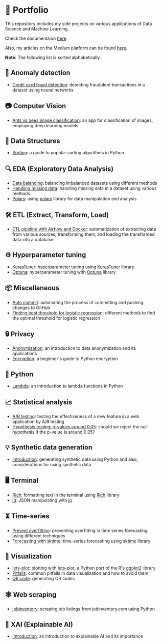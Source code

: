# :rocket: Portfolio

This repository includes my side projects on various applications of Data Science and Machine Learning.

Check the documentaion [here](https://smortezah.github.io/portfolio/docs).

Also, my articles on the Medium platform can be found [here](https://medium.com/@morihosseini/).

**Note:** The following list is sorted alphabetically.

## :rotating_light: Anomaly detection

- [Credit card fraud detection](anomaly-detection/fraud-detection.ipynb): detecting fraudulent transactions in a dataset using neural networks

## :camera: Computer Vision

- [Ants vs bees image classification](computer-vision/ants-bees-classification/image-classification.ipynb): an app for classification of images, employing deep learning models

## 🧩 Data Structures

- [Sorting](data-structure/sorting-popular.ipynb): a guide to popular sorting algorithms in Python

## :mag: EDA (Exploratory Data Analysis)

- [Data balancing](eda/data-balancing.ipynb): balancing imbalanced datasets using different methods
- [Handling missing data](eda/missing-data.ipynb): handling missing data in a dataset using various methods
- [Polars](eda/polars.ipynb): using [polars](https://www.pola.rs) library for data manipulation and analysis

## :hammer_and_wrench: ETL (Extract, Transform, Load)

- [ETL pipeline with Airflow and Docker](etl/airflow-docker): automatization of extracting data from various sources, transforming them, and loading the transformed data into a database

## :gear: Hyperparameter tuning

- [KerasTuner](hypertune/kerasTuner.ipynb): hyperparameter tuning using [KerasTuner](https://keras.io/keras_tuner/) library
- [Optuna](hypertune/optuna.ipynb): hyperparameter tuning with [Optuna](https://optuna.org/) library

## :package: Miscellaneous

- [Auto commit](misc/auto-commit): automating the process of committing and pushing changes to GitHub
- [Finding best threshold for logistic regression](misc/threshold-logistic-regression.ipynb): different methods to find the optimal threshold for logistic regression

## :lock: Privacy

- [Anonymization](privacy/anonymization.ipynb): an introduction to data anonymization and its applications
- [Encryption](privacy/encryption.ipynb): a beginner's guide to Python encryption

## :snake: Python

- [Lambda](python/lambda.ipynb): an introduction to lambda functions in Python

## :chart_with_upwards_trend: Statistical analysis

- [A/B testing](stats/ab-test.ipynb): testing the effectiveness of a new feature in a web application by A/B testing
- [Hypothesis testing: p-values around 0.05](stats/pvalue-around-0.05.ipynb): should we reject the null hypothesis if the p-value is around 0.05?

## :bulb: Synthetic data generation

- [Introduction](synthetic-data/intro.ipynb): generating synthetic data using Python and also, considerations for using synthetic data

## :desktop_computer: Terminal

- [Rich](terminal/rich/rich.ipynb): formatting text in the terminal using [Rich](https://github.com/Textualize/rich) library
- [jq](terminal/jq.ipynb): JSON manipulating with [jq](https://jqlang.github.io/jq/)

## :hourglass_flowing_sand: Time-series

- [Prevent overfitting](time-series/prevent-overfitting.ipynb): preventing overfitting in time series forecasting using different techniques
- [Forecasting with sktime](time-series/sktime.ipynb): time-series forecasting using [sktime](https://github.com/sktime/sktime) library

## :art: Visualization

- [lets-plot](visualization/lets-plot/codebook.ipynb): plotting with [lets-plot](https://lets-plot.org/index.html), a Python port of the R's [ggplot2](https://ggplot2.tidyverse.org/) library
- [Pitfalls](visualization/pitfalls/pitfalls.ipynb): common pitfalls in data visualization and how to avoid them
- [QR code](visualization/qrcode.ipynb): generating QR codes

## :spider_web: Web scraping

- [jobinventory](scrape/jobinventory.com/tutorial.ipynb): scraping job listings from jobinventory.com using Python

## :memo: XAI (Explainable AI)

- [Introduction](xai/intro.ipynb): an introduction to explainable AI and its importance
